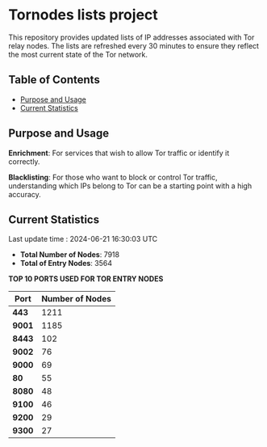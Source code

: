 # Tornodes lists project

This repository provides updated lists of IP addresses associated with Tor relay nodes. The lists are refreshed every 30 minutes to ensure they reflect the most current state of the Tor network.

## Table of Contents

- [Purpose and Usage](#purpose-and-usage)
- [Current Statistics](#current-statistics)


## Purpose and Usage

**Enrichment**: For services that wish to allow Tor traffic or identify it correctly.

**Blacklisting**: For those who want to block or control Tor traffic, understanding which IPs belong to Tor can be a starting point with a high accuracy.

## Current Statistics

Last update time : 2024-06-21 16:30:03 UTC

- **Total Number of Nodes**: 7918
- **Total of Entry Nodes**: 3564

**TOP 10 PORTS USED FOR TOR ENTRY NODES**

| **Port** | **Number of Nodes** |
|------|-----------------|
| **443**   | 1211  |
| **9001**   | 1185  |
| **8443**   | 102  |
| **9002**   | 76  |
| **9000**   | 69  |
| **80**   | 55  |
| **8080**   | 48  |
| **9100**   | 46  |
| **9200**   | 29  |
| **9300**   | 27  |

